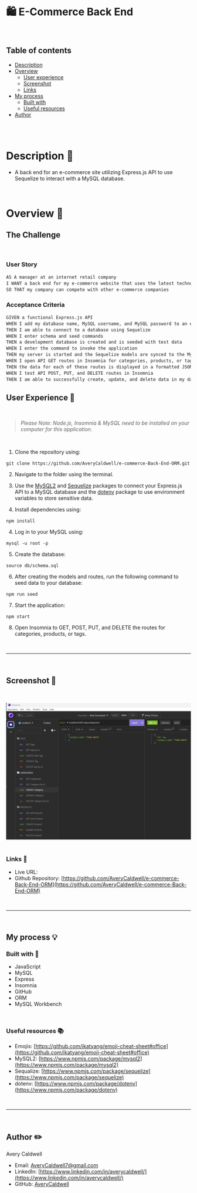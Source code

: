 # 🛍️ E-Commerce Back End 
<br>

## Table of contents
- [Description](#description-📝)
- [Overview](#overview-📁)
  - [User experience](#user-experience-👤)
  - [Screenshot](#screenshot-📸)
  - [Links](#links-🔗)
- [My process](#my-process-💡)
  - [Built with](#built-with-🔨)
  - [Useful resources](#useful-resources-📚)
- [Author](#author-✏️)

<br>
<br>

#  Description 📝

- A back end for an e-commerce site utilizing Express.js API to use Sequelize to interact with a MySQL database.

<br>

# Overview 📁 


## The Challenge

<br>

### User Story

```md
AS A manager at an internet retail company
I WANT a back end for my e-commerce website that uses the latest technologies
SO THAT my company can compete with other e-commerce companies
```

### Acceptance Criteria

```md
GIVEN a functional Express.js API
WHEN I add my database name, MySQL username, and MySQL password to an environment variable file
THEN I am able to connect to a database using Sequelize
WHEN I enter schema and seed commands
THEN a development database is created and is seeded with test data
WHEN I enter the command to invoke the application
THEN my server is started and the Sequelize models are synced to the MySQL database
WHEN I open API GET routes in Insomnia for categories, products, or tags
THEN the data for each of these routes is displayed in a formatted JSON
WHEN I test API POST, PUT, and DELETE routes in Insomnia
THEN I am able to successfully create, update, and delete data in my database
```

## User Experience 👤 

<br> 

> <em> Please Note: Node.js, Insomnia & MySQL need to be installed on your computer for this application.</em>

<br> 

1.  Clone the repository using:

```terminal
git clone https://github.com/AveryCaldwell/e-commerce-Back-End-ORM.git
```
2.  Navigate to the folder using the terminal.

3. Use the [MySQL2](https://www.npmjs.com/package/mysql2) and [Sequelize](https://www.npmjs.com/package/sequelize) packages to connect your Express.js API to a MySQL database and the [dotenv](https://www.npmjs.com/package/dotenv) package to use environment variables to store sensitive data.

3. Install dependencies using:
```terminal
npm install
```
4. Log in to your MySQL using:
```terminal
mysql -u root -p
```
5. Create the database:
 ```terminal
source db/schema.sql
```
6. After creating the models and routes, run the following command to seed data to your database:
 ```terminal
 npm run seed
```
7. Start the application:
```terminal
npm start
```
8. Open Insomnia to GET, POST, PUT, and DELETE the routes for categories, products, or tags.

<br>

___

<br>

## Screenshot 📸
​<br>

![](./assets/Screenshot.png)
​
​<br>

###  Links 🔗
- Live URL: [ ]( )
- Github Repository: [https://github.com/AveryCaldwell/e-commerce-Back-End-ORM](https://github.com/AveryCaldwell/e-commerce-Back-End-ORM)


<br>
<hr>
<br>


##  My process 💡

###  Built with 🔨

- JavaScript
- MySQL
- Express
- Insomnia
- GitHub
- ORM
- MySQL Workbench

<br>

###  Useful resources 📚

- Emojis:   [https://github.com/ikatyang/emoji-cheat-sheet#office](https://github.com/ikatyang/emoji-cheat-sheet#office)
- MySQL2:   [https://www.npmjs.com/package/mysql2](https://www.npmjs.com/package/mysql2)
- Sequalize:    [https://www.npmjs.com/package/sequelize](https://www.npmjs.com/package/sequelize)
- dotenv:   [https://www.npmjs.com/package/dotenv](https://www.npmjs.com/package/dotenv)

<br>
<hr>
<br>

## Author ✏️
  Avery Caldwell
  - Email: [AveryCaldwell7@gmail.com](AveryCaldwell7@gmail.com)
  - LinkedIn: [https://www.linkedin.com/in/averycaldwell/](https://www.linkedin.com/in/averycaldwell/)
  - GitHub: [AveryCaldwell](https://github.com/AveryCaldwell)